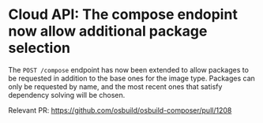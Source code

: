 # Cloud API: The compose endopint now allow additional package selection

The `POST /compose` endpoint has now been extended to allow packages to
be requested in addition to the base ones for the image type. Packages
can only be requested by name, and the most recent ones that satisfy
dependency solving will be chosen.

Relevant PR:
https://github.com/osbuild/osbuild-composer/pull/1208
